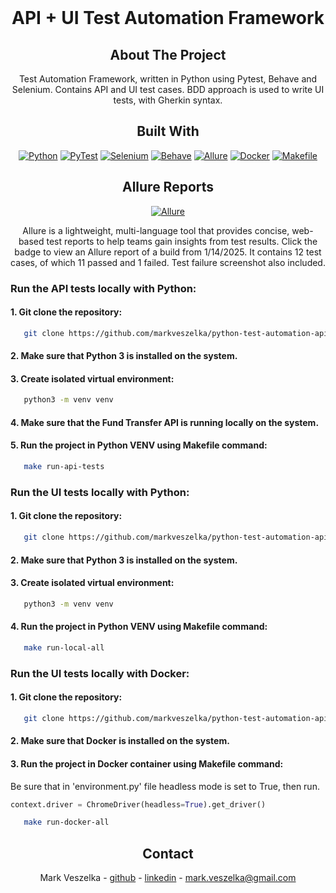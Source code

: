 <!-- PROJECT SHIELDS -->

<!-- PROJECT LOGO -->
<br />
<div style="text-align: center;">
  <a href="https://github.com/markveszelka/python-test-automation-api-ui">
  </a>

<h1 style="text-align: center;">API + UI Test Automation Framework</h1>

## About The Project

Test Automation Framework, written in Python using Pytest, Behave and Selenium.
Contains API and UI test cases.
BDD approach is used to write UI tests, with Gherkin syntax.

## Built With

[![Python][Python]][Python-url]
[![PyTest][PyTest]][PyTest-url]
[![Selenium][Selenium]][Selenium-url]
[![Behave][Behave]][Behave-url]
[![Allure][Allure]][Allure-url]
[![Docker][Docker]][Docker-url]
[![Makefile][Makefile]][Makefile-url]

## Allure Reports

[![Allure][Allure]][Allure-Report-url]

Allure is a lightweight, multi-language tool that provides concise,
web-based test reports to help teams gain insights from test results.
Click the badge to view an Allure report of a build from 1/14/2025.
It contains 12 test cases, of which 11 passed and 1 failed.
Test failure screenshot also included.

</div>

### Run the API tests locally with Python:

#### 1. Git clone the repository:

```sh
   git clone https://github.com/markveszelka/python-test-automation-api-ui.git
```

#### 2. Make sure that Python 3 is installed on the system.

#### 3. Create isolated virtual environment:

```sh
   python3 -m venv venv
   ```

#### 4. Make sure that the Fund Transfer API is running locally on the system.

#### 5. Run the project in Python VENV using Makefile command:

```sh
   make run-api-tests
```

### Run the UI tests locally with Python:

#### 1. Git clone the repository:

```sh
   git clone https://github.com/markveszelka/python-test-automation-api-ui.git
```

#### 2. Make sure that Python 3 is installed on the system.

#### 3. Create isolated virtual environment:

```sh
   python3 -m venv venv
   ```

#### 4. Run the project in Python VENV using Makefile command:

```sh
   make run-local-all
```

### Run the UI tests locally with Docker:

#### 1. Git clone the repository:

```sh
   git clone https://github.com/markveszelka/python-test-automation-api-ui.git
```

#### 2. Make sure that Docker is installed on the system.

#### 3. Run the project in Docker container using Makefile command:

Be sure that in 'environment.py' file headless mode is set to True, then run.

```python
context.driver = ChromeDriver(headless=True).get_driver()
```

```sh
   make run-docker-all
```

<!-- CONTACT -->
<div style="text-align: center;">

## Contact

Mark Veszelka - [github](https://github.com/markveszelka) - [linkedin](https://www.linkedin.com/in/mark-veszelka/) -
mark.veszelka@gmail.com

<!-- MARKDOWN LINKS & IMAGES -->
<!-- https://www.markdownguide.org/basic-syntax/#reference-style-links -->

<!-- STACKS -->
</div>

[Python]: https://img.shields.io/badge/python-3670A0?style=for-the-badge&logo=python&logoColor=ffdd54

[Python-url]: https://www.python.org/

[PyTest]: https://img.shields.io/badge/pytest-red?style=for-the-badge&logo=python&logoColor=ffdd32

[PyTest-url]: https://docs.pytest.org/en/stable/

[Selenium]: https://img.shields.io/badge/-selenium-%43B02A?style=for-the-badge&logo=selenium&logoColor=white

[Selenium-url]: https://www.selenium.dev

[Behave]: https://img.shields.io/badge/Behave-802045?style=for-the-badge&logo=python&logoColor=white

[Behave-url]: https://behave.readthedocs.io/en/latest/

[Allure]: https://img.shields.io/badge/Allure-ff5000?style=for-the-badge&logo=allure&logoColor=white

[Allure-url]: https://allurereport.org/

[Allure-Report-url]: https://output.circle-artifacts.com/output/job/1bed4c4a-a075-4ead-8d5d-e0da5fe08d3e/artifacts/0/allure-report/index.html

[Docker]: https://img.shields.io/badge/docker-2496ED?style=for-the-badge&logo=docker&logoColor=white&labelColor=1D63ED&color=1D63ED

[Docker-url]: https://www.docker.com/

[Makefile]: https://img.shields.io/badge/Makefile-ff5000?style=for-the-badge&logo=make&logoColor=white

[Makefile-url]: https://www.gnu.org/software/make/manual/make.html

```

```



